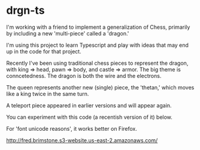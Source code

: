 # drgn-ts
I'm working with a friend to implement a generalization of Chess, primarily by including a new 'multi-piece' called a 'dragon.'

I'm using this project to learn Typescript and play with ideas that may end up in the code for that project. 

Recently I've been using traditional chess pieces to represent the dragon, with king => head, pawn => body, and castle => armor. 
The big theme is conncetedness. The dragon is both the wire and the electrons.

The queen represents another new (single) piece, the 'thetan,' which moves like a king twice in the same turn. 

A teleport piece appeared in earlier versions and will appear again. 

You can experiment with this code (a recentish version of it) below.

For 'font unicode reasons', it works better on Firefox. 

http://fred.brimstone.s3-website.us-east-2.amazonaws.com/
